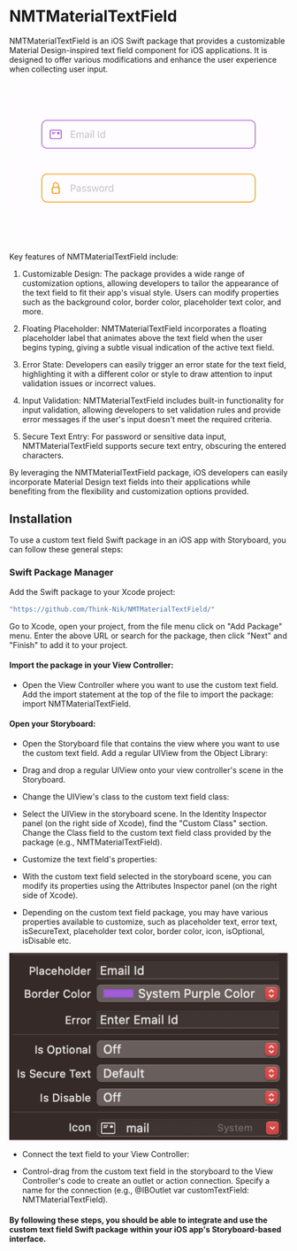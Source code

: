 # NMTMaterialTextField

NMTMaterialTextField is an iOS Swift package that provides a customizable Material Design-inspired text field component for iOS applications. It is designed to offer various modifications and enhance the user experience when collecting user input.

![](/Sources/Resources/showcase.gif)

Key features of NMTMaterialTextField include:

1. Customizable Design: The package provides a wide range of customization options, allowing developers to tailor the appearance of the text field to fit their app's visual style. Users can modify properties such as the background color, border color, placeholder text color, and more.

2. Floating Placeholder: NMTMaterialTextField incorporates a floating placeholder label that animates above the text field when the user begins typing, giving a subtle visual indication of the active text field.

3. Error State: Developers can easily trigger an error state for the text field, highlighting it with a different color or style to draw attention to input validation issues or incorrect values.

4. Input Validation: NMTMaterialTextField includes built-in functionality for input validation, allowing developers to set validation rules and provide error messages if the user's input doesn't meet the required criteria.

5. Secure Text Entry: For password or sensitive data input, NMTMaterialTextField supports secure text entry, obscuring the entered characters.

By leveraging the NMTMaterialTextField package, iOS developers can easily incorporate Material Design text fields into their applications while benefiting from the flexibility and customization options provided.


## Installation

To use a custom text field Swift package in an iOS app with Storyboard, you can follow these general steps:

### Swift Package Manager

Add the Swift package to your Xcode project:

```swift
"https://github.com/Think-Nik/NMTMaterialTextField/"
```

Go to Xcode, open your project, from the file menu click on "Add Package" menu. Enter the above URL or search for the package, then click "Next" and "Finish" to add it to your project.


#### Import the package in your View Controller:

- Open the View Controller where you want to use the custom text field.
Add the import statement at the top of the file to import the package: import NMTMaterialTextField.


#### Open your Storyboard:

- Open the Storyboard file that contains the view where you want to use the custom text field. Add a regular UIView from the Object Library:

- Drag and drop a regular UIView onto your view controller's scene in the Storyboard.

- Change the UIView's class to the custom text field class:

- Select the UIView in the storyboard scene. In the Identity Inspector panel (on the right side of Xcode), find the "Custom Class" section. Change the Class field to the custom text field class provided by the package (e.g., NMTMaterialTextField).

- Customize the text field's properties:

- With the custom text field selected in the storyboard scene, you can modify its properties using the Attributes Inspector panel (on the right side of Xcode).

- Depending on the custom text field package, you may have various properties available to customize, such as placeholder text, error text, isSecureText, placeholder text color, border color, icon, isOptional, isDisable etc.


![](/Sources/Resources/properties.png)


- Connect the text field to your View Controller:

- Control-drag from the custom text field in the storyboard to the View Controller's code to create an outlet or action connection. Specify a name for the connection (e.g., @IBOutlet var customTextField: NMTMaterialTextField).

#### By following these steps, you should be able to integrate and use the custom text field Swift package within your iOS app's Storyboard-based interface. 
